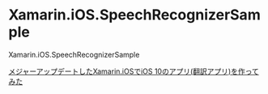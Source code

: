 # Xamarin.iOS.SpeechRecognizerSample
Xamarin.iOS.SpeechRecognizerSample


<a href=http://dev.classmethod.jp/smartphone/xamarin-ios-speechrecognizersample/>メジャーアップデートしたXamarin.iOSでiOS 10のアプリ(翻訳アプリ)を作ってみた</a>
